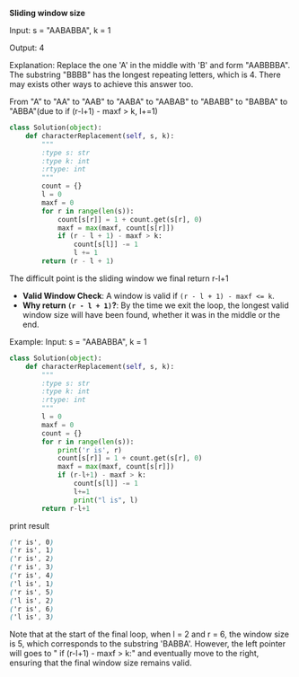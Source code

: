 **Sliding window size**

Input: s = "AABABBA", k = 1

Output: 4

Explanation: Replace the one 'A' in the middle with 'B' and form "AABBBBA".
The substring "BBBB" has the longest repeating letters, which is 4.
There may exists other ways to achieve this answer too.

From "A” to "AA" to "AAB" to "AABA" to "AABAB" to "ABABB" to "BABBA" to "ABBA"(due to  if (r-l+1) - maxf > k, l+=1)

```python
class Solution(object):
    def characterReplacement(self, s, k):
        """
        :type s: str
        :type k: int
        :rtype: int
        """
        count = {}
        l = 0
        maxf = 0
        for r in range(len(s)):
            count[s[r]] = 1 + count.get(s[r], 0)
            maxf = max(maxf, count[s[r]])
            if (r - l + 1) - maxf > k:
                count[s[l]] -= 1
                l += 1
        return (r - l + 1)
```
The difficult point is the sliding window we final return r-l+1
-   **Valid Window Check**: A window is valid if `(r - l + 1) - maxf <= k`.
-   **Why return `(r - l + 1)`?**: By the time we exit the loop, the longest valid window size will have been found, whether it was in the middle or the end.


Example: 
Input: s = "AABABBA", k = 1

```python
class Solution(object):
    def characterReplacement(self, s, k):
        """
        :type s: str
        :type k: int
        :rtype: int
        """
        l = 0
        maxf = 0
        count = {}
        for r in range(len(s)):
            print('r is', r)
            count[s[r]] = 1 + count.get(s[r], 0)
            maxf = max(maxf, count[s[r]])
            if (r-l+1) - maxf > k:
                count[s[l]] -= 1
                l+=1
                print("l is", l)
        return r-l+1
```
print result
```css
('r is', 0)
('r is', 1)
('r is', 2)
('r is', 3)
('r is', 4)
('l is', 1)
('r is', 5)
('l is', 2)
('r is', 6)
('l is', 3)
```

Note that at the start of the final loop, when l = 2 and r = 6, the window size is 5, which corresponds to the substring 'BABBA'. However, the left pointer will goes to " if (r-l+1) - maxf > k:" and eventually move to the right, ensuring that the final window size remains valid.
